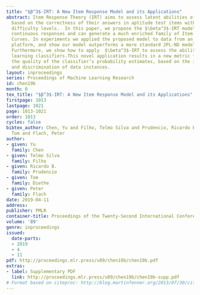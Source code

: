 ```yaml
---
title: "$β^3$-IRT: A New Item Response Model and its Applications"
abstract: Item Response Theory (IRT) aims to assess latent abilities of respondents
  based on the correctness of their answers in aptitude test items with different
  difficulty levels.  In this paper, we propose the $\beta^3$-IRT model, which models
  continuous responses and can generate a much enriched family of Item Characteristic
  Curves. In experiments we applied the proposed model to data from an online exam
  platform, and show our model outperforms a more standard 2PL-ND model on all datasets.
  Furthermore, we show how to apply  $\beta^3$-IRT to assess the ability of machine
  learning classifiers.This novel application results in a new metric for evaluating
  the quality of the classifier’s probability estimates, based on the inferred difficulty
  and discrimination of data instances.
layout: inproceedings
series: Proceedings of Machine Learning Research
id: chen19b
month: 0
tex_title: "$β^3$-IRT: A New Item Response Model and its Applications"
firstpage: 1013
lastpage: 1021
page: 1013-1021
order: 1013
cycles: false
bibtex_author: Chen, Yu and Filho, Telmo Silva and Prudencio, Ricardo B. and Diethe,
  Tom and Flach, Peter
author:
- given: Yu
  family: Chen
- given: Telmo Silva
  family: Filho
- given: Ricardo B.
  family: Prudencio
- given: Tom
  family: Diethe
- given: Peter
  family: Flach
date: 2019-04-11
address: 
publisher: PMLR
container-title: Proceedings of the Twenty-Second International Conference on Artificial Intelligence and Statistics
volume: '89'
genre: inproceedings
issued:
  date-parts:
  - 2019
  - 4
  - 11
pdf: http://proceedings.mlr.press/v89/chen19b/chen19b.pdf
extras:
- label: Supplementary PDF
  link: http://proceedings.mlr.press/v89/chen19b/chen19b-supp.pdf
# Format based on citeproc: http://blog.martinfenner.org/2013/07/30/citeproc-yaml-for-bibliographies/
---
```

